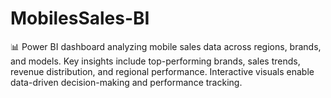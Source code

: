 # MobilesSales-BI
📊 Power BI dashboard analyzing mobile sales data across regions, brands, and models. Key insights include top-performing brands, sales trends, revenue distribution, and regional performance. Interactive visuals enable data-driven decision-making and performance tracking.
